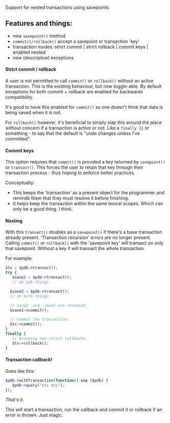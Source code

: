 
Support for nested transactions using savepoints.


## Features and things:

- new `savepoint()` method
- `commit()/rollback()` accept a savepoint or transaction 'key'
- transaction modes: strict commit | strict rollback | commit keys | enabled nested
- new (descriptive) exceptions


#### Strict commit / rollback

A user is not permitted to call `commit()` or `rollback()` without an active transaction. This is the existing behaviour, but now toggle-able. By default exceptions for both commit + rollback are enabled for backwards compatibility.

It's good to have this enabled for `commit()` so one doesn't think that data is being saved when it is not.

For `rollback()` however, it's beneficial to simply slap this around the place without concern if a transaction is active or not. Like a `finally {}` or something - to say that the default is "undo changes unless I've committed".


#### Commit keys

This option requires that `commit()` is provided a key returned by `savepoint()` or `transact()`. This forces the user to retain that key through their transaction process - thus hoping to enforce better practices.

Conceptually:
- This keeps the 'transaction' as a present object for the programmer and reminds them that they must resolve it before finishing.
- It helps keep the transaction within the same lexical scopes. Which can only be a good thing. I think.


#### Nesting

With this `transact()` doubles as a `savepoint()` if there's a base transaction already present. 'Transaction recursion' errors are no longer present. Calling `commit()` or `rollback()` with the 'savepoint key' will transact on only that savepoint. Without a key it will transact the whole transaction.

For example:

```php
$tx = $pdb->transact();
try {
   $save1 = $pdb->transact();
   // do pdb things

  $save2 = $pdb->transact();
  // do more things

  // save1 _and_ save2 are released.
  $save1->commit();

  // Commit the transaction.
  $tx->commit();
}
finally {
   // Assuming non-strict rollbacks.
   $tx->rollback();
}
```


#### Transaction callback!

Goes like this:

```php
$pdb->withTransaction(function() use ($pdb) {
   $pdb->query("etc etc");
});
```

_That's it._

This will start a transaction, run the callback and commit it or rollback if an error is thrown. Just magic.
